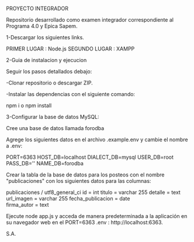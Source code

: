 PROYECTO INTEGRADOR 

Repositorio desarrollado como examen integrador correspondiente al Programa 4.0 y Epica Sapem.

1-Descargar los siguientes links.

PRIMER LUGAR :  Node.js
SEGUNDO LUGAR : XAMPP          

2-Guia de instalacion y ejecucion 

Seguir los pasos detallados debajo:

-Clonar repositorio o descargar ZIP.

-Instalar las dependencias con el siguiente comando:

   npm i o npm install 

3-Configurar la base de datos MySQL:

Cree una base de datos llamada forodba

Agrege los siguientes datos en el archivo .example.env y cambie el nombre a .env:

   PORT=6363
   HOST_DB=localhost
   DIALECT_DB=mysql
   USER_DB=root
   PASS_DB=''
   NAME_DB=forodba

Crear la tabla de la base de datos para los posteos con el nombre "publicaciones" con los siguientes datos para las columnas:

  publicaciones / utf8_general_ci
  id = int
  titulo = varchar 255
  detalle = text
  url_imagen = varchar 255
  fecha_publicacion = date  
  firma_autor = text

Ejecute node app.js y acceda de manera predeterminada a la aplicación en su navegador web en el PORT=6363 .env : http://localhost:6363.

S.A.
